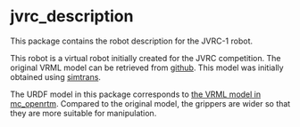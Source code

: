 jvrc_description
================

This package contains the robot description for the JVRC-1 robot.

This robot is a virtual robot initially created for the JVRC competition. The original VRML model can be retrieved from [github](https://github.com/jvrc/model). This model was initially obtained using [simtrans](https://github.com/fkanehiro/simtrans).

The URDF model in this package corresponds to [the VRML model in mc_openrtm](https://github.com/jrl-umi3218/mc_openrtm/tree/master/projects/JVRC1/model/JVRC1). Compared to the original model, the grippers are wider so that they are more suitable for manipulation.

